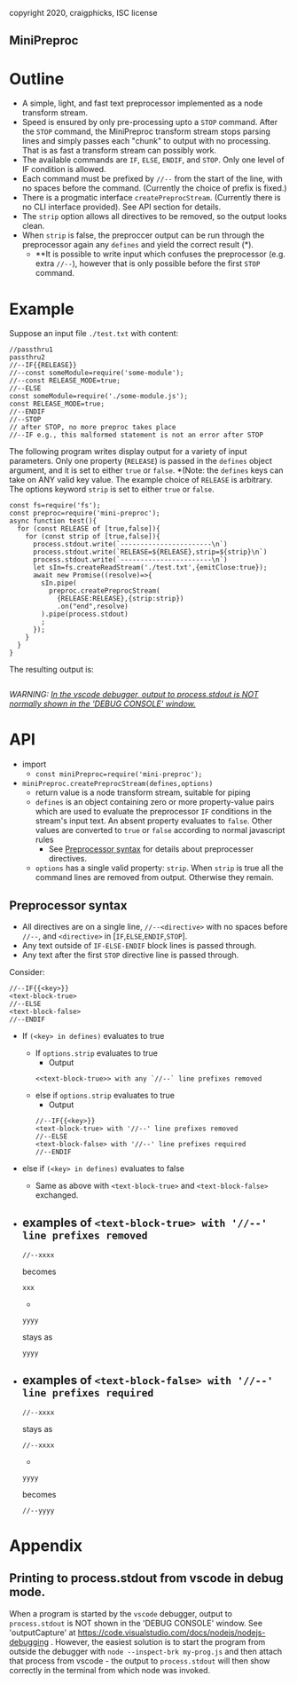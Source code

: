 copyright 2020, craigphicks, ISC license

MiniPreproc
----

# Outline
- A simple, light, and fast text preprocessor implemented as a node transform stream.
- Speed is ensured by only pre-processing upto a `STOP` command.  After the `STOP` command, the MiniPreproc transform stream stops parsing lines and simply passes each "chunk" to output with no processing.  That is as fast a transform stream can possibly work.
- The available commands are `IF`, `ELSE`, `ENDIF`, and `STOP`.  Only one level of IF condition is allowed.
- Each command must be prefixed by `//--` from the start of the line, with no spaces before the command. (Currently the choice of prefix is fixed.)
- There is a progmatic interface `createPreprocStream`. (Currently there is no CLI interface provided).  See API section for details.
- The `strip` option allows all directives to be removed, so the output looks clean.
- When `strip` is false, the preproccer output can be run through the preprocessor again any `defines` and yield the correct result (\*).
  - *\*It is possible to write input which confuses the preprocessor (e.g. extra `//--`), however that is only possible before the first `STOP` command.

# Example

Suppose an input file `./test.txt` with content:
```
//passthru1
passthru2
//--IF{{RELEASE}}
//--const someModule=require('some-module');
//--const RELEASE_MODE=true;
//--ELSE
const someModule=require('./some-module.js');
const RELEASE_MODE=true;
//--ENDIF
//--STOP
// after STOP, no more preproc takes place
//--IF e.g., this malformed statement is not an error after STOP 
```
The following program writes display output for a variety of input parameters.  Only one property (`RELEASE`) is passed in the `defines` object argument, and it is set to either `true` or `false`.  *(Note: the `defines` keys can take on ANY valid key value.  The example choice of `RELEASE` is arbitrary.   The options keyword `strip` is set to either `true` or `false`. 
```
const fs=require('fs');
const preproc=require('mini-preproc');
async function test(){
  for (const RELEASE of [true,false]){
    for (const strip of [true,false]){
      process.stdout.write(`-----------------------\n`)
      process.stdout.write(`RELEASE=${RELEASE},strip=${strip}\n`)
      process.stdout.write(`-----------------------\n`)
      let sIn=fs.createReadStream('./test.txt',{emitClose:true});
      await new Promise((resolve)=>{
        sIn.pipe(
          preproc.createPreprocStream(
            {RELEASE:RELEASE},{strip:strip})
            .on("end",resolve)
        ).pipe(process.stdout)
        ;
      });
    }
  }
}
```
The resulting output is:
```
```

*WARNING: [In the vscode debugger, output to process.stdout is NOT normally shown in the 'DEBUG CONSOLE' window.](#printing-to-process.stdout-from-vscode-in-debug-mode)*

# API 
- import 
  - `const miniPreproc=require('mini-preproc');`
- `miniPreproc.createPreprocStream(defines,options)`
  - return value is a node transform stream, suitable for piping
  - `defines` is an object containing zero or more property-value pairs which are used to evaluate the preprocessor `IF` conditions in the stream's input text. An absent property evaluates to `false`.  Other values are converted to `true` or `false` according to normal javascript rules
    - See [Preprocessor syntax](#preprocessor-syntax) for details about preprocesser directives.  
  - `options` has a single valid property: `strip`.  When `strip` is true all the command lines are removed from output. Otherwise they remain. 

## Preprocessor syntax
- All directives are on a single line, `//--<directive>` with no spaces before `//--`, and `<directive>` in [`IF`,`ELSE`,`ENDIF`,`STOP`].
- Any text outside of `IF-ELSE-ENDIF` block lines is passed through.
- Any text after the first `STOP` directive line is passed through.

Consider:
```
//--IF{{<key>}} 
<text-block-true>
//--ELSE
<text-block-false>
//--ENDIF
```
- If `(<key> in defines)` evaluates to true
  - If `options.strip` evaluates to true
    - Output 
    ```
    <<text-block-true>> with any `//--` line prefixes removed 
    ```
  - else if `options.strip` evaluates to true
    - Output 
    ```
    //--IF{{<key>}} 
    <text-block-true> with '//--' line prefixes removed
    //--ELSE
    <text-block-false> with '//--' line prefixes required
    //--ENDIF
    ```
- else if `(<key> in defines)` evaluates to false
  - Same as above with `<text-block-true>` and `<text-block-false>` exchanged.

- examples of `<text-block-true> with '//--' line prefixes removed`
  - 
  ```
  //--xxxx
  ```
  becomes 
  ```
  xxx
  ```
  - 
  ```
  yyyy
  ```
  stays as  
  ```
  yyyy
  ```
- examples of `<text-block-false> with '//--' line prefixes required`
  - 
  ```
  //--xxxx
  ```
  stays as 
  ```
  //--xxxx
  ```
  - 
  ```
  yyyy
  ```
  becomes  
  ```
  //--yyyy
  ```

# Appendix
## Printing to process.stdout from vscode in debug mode.
When a program is started by the `vscode` debugger, output to `process.stdout` is NOT shown in the 'DEBUG CONSOLE' window.  See 'outputCapture' at https://code.visualstudio.com/docs/nodejs/nodejs-debugging . However, the easiest solution is to start the program from outside the debugger with `node --inspect-brk my-prog.js` and then attach that process from vscode - the output to `process.stdout` will then show correctly in the terminal from which node was invoked.

